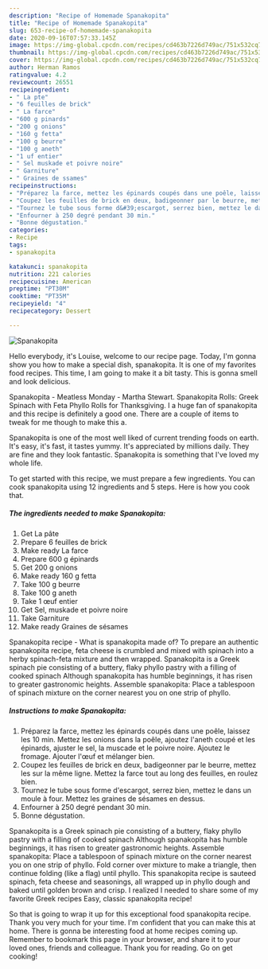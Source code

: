 ```yaml
---
description: "Recipe of Homemade Spanakopita"
title: "Recipe of Homemade Spanakopita"
slug: 653-recipe-of-homemade-spanakopita
date: 2020-09-16T07:57:33.145Z
image: https://img-global.cpcdn.com/recipes/cd463b7226d749ac/751x532cq70/spanakopita-photo-principale-de-la-recette.jpg
thumbnail: https://img-global.cpcdn.com/recipes/cd463b7226d749ac/751x532cq70/spanakopita-photo-principale-de-la-recette.jpg
cover: https://img-global.cpcdn.com/recipes/cd463b7226d749ac/751x532cq70/spanakopita-photo-principale-de-la-recette.jpg
author: Herman Ramos
ratingvalue: 4.2
reviewcount: 26551
recipeingredient:
- " La pte"
- "6 feuilles de brick"
- " La farce"
- "600 g pinards"
- "200 g onions"
- "160 g fetta"
- "100 g beurre"
- "100 g aneth"
- "1 uf entier"
- " Sel muskade et poivre noire"
- " Garniture"
- " Graines de ssames"
recipeinstructions:
- "Préparez la farce, mettez les épinards coupés dans une poêle, laissez les 10 min. Mettez les onions dans la poêle, ajoutez l&#39;aneth coupé et les épinards, ajuster le sel, la muscade et le poivre noire. Ajoutez le fromage. Ajouter l&#39;œuf et mélanger bien."
- "Coupez les feuilles de brick en deux, badigeonner par le beurre, mettez les sur la même ligne. Mettez la farce tout au long des feuilles, en roulez bien."
- "Tournez le tube sous forme d&#39;escargot, serrez bien, mettez le dans un moule à four. Mettez les graines de sésames en dessus."
- "Enfourner à 250 degré pendant 30 min."
- "Bonne dégustation."
categories:
- Recipe
tags:
- spanakopita

katakunci: spanakopita 
nutrition: 221 calories
recipecuisine: American
preptime: "PT30M"
cooktime: "PT35M"
recipeyield: "4"
recipecategory: Dessert

---
```



![Spanakopita](https://img-global.cpcdn.com/recipes/cd463b7226d749ac/751x532cq70/spanakopita-photo-principale-de-la-recette.jpg)

Hello everybody, it's Louise, welcome to our recipe page. Today, I'm gonna show you how to make a special dish, spanakopita. It is one of my favorites food recipes. This time, I am going to make it a bit tasty. This is gonna smell and look delicious.

Spanakopita - Meatless Monday - Martha Stewart. Spanakopita Rolls: Greek Spinach with Feta Phyllo Rolls for Thanksgiving. I a huge fan of spanakopita and this recipe is definitely a good one. There are a couple of items to tweak for me though to make this a.

Spanakopita is one of the most well liked of current trending foods on earth. It's easy, it's fast, it tastes yummy. It's appreciated by millions daily. They are fine and they look fantastic. Spanakopita is something that I've loved my whole life.


To get started with this recipe, we must prepare a few ingredients. You can cook spanakopita using 12 ingredients and 5 steps. Here is how you cook that.

<!--inarticleads1-->

##### The ingredients needed to make Spanakopita:

1. Get  La pâte
1. Prepare 6 feuilles de brick
1. Make ready  La farce
1. Prepare 600 g épinards
1. Get 200 g onions
1. Make ready 160 g fetta
1. Take 100 g beurre
1. Take 100 g aneth
1. Take 1 œuf entier
1. Get  Sel, muskade et poivre noire
1. Take  Garniture
1. Make ready  Graines de sésames


Spanakopita recipe - What is spanakopita made of? To prepare an authentic spanakopita recipe, feta cheese is crumbled and mixed with spinach into a herby spinach-feta mixture and then wrapped. Spanakopita is a Greek spinach pie consisting of a buttery, flaky phyllo pastry with a filling of cooked spinach Although spanakopita has humble beginnings, it has risen to greater gastronomic heights. Assemble spanakopita: Place a tablespoon of spinach mixture on the corner nearest you on one strip of phyllo. 

<!--inarticleads2-->

##### Instructions to make Spanakopita:

1. Préparez la farce, mettez les épinards coupés dans une poêle, laissez les 10 min. Mettez les onions dans la poêle, ajoutez l&#39;aneth coupé et les épinards, ajuster le sel, la muscade et le poivre noire. Ajoutez le fromage. Ajouter l&#39;œuf et mélanger bien.
1. Coupez les feuilles de brick en deux, badigeonner par le beurre, mettez les sur la même ligne. Mettez la farce tout au long des feuilles, en roulez bien.
1. Tournez le tube sous forme d&#39;escargot, serrez bien, mettez le dans un moule à four. Mettez les graines de sésames en dessus.
1. Enfourner à 250 degré pendant 30 min.
1. Bonne dégustation.


Spanakopita is a Greek spinach pie consisting of a buttery, flaky phyllo pastry with a filling of cooked spinach Although spanakopita has humble beginnings, it has risen to greater gastronomic heights. Assemble spanakopita: Place a tablespoon of spinach mixture on the corner nearest you on one strip of phyllo. Fold corner over mixture to make a triangle, then continue folding (like a flag) until phyllo. This spanakopita recipe is sauteed spinach, feta cheese and seasonings, all wrapped up in phyllo dough and baked until golden brown and crisp. I realized I needed to share some of my favorite Greek recipes Easy, classic spanakopita recipe! 

So that is going to wrap it up for this exceptional food spanakopita recipe. Thank you very much for your time. I'm confident that you can make this at home. There is gonna be interesting food at home recipes coming up. Remember to bookmark this page in your browser, and share it to your loved ones, friends and colleague. Thank you for reading. Go on get cooking!
